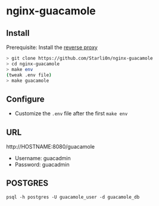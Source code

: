 # nginx-guacamole

## Install

Prerequisite: Install the [reverse proxy](https://github.com/Starli0n/nginx-proxy)

```sh
> git clone https://github.com/Starli0n/nginx-guacamole
> cd nginx-guacamole
> make env
(tweak .env file)
> make guacamole
```

## Configure

- Customize the `.env` file after the first `make env`


## URL

http://HOSTNAME:8080/guacamole

- Username: guacadmin
- Password: guacadmin


## POSTGRES

```
psql -h postgres -U guacamole_user -d guacamole_db
```
